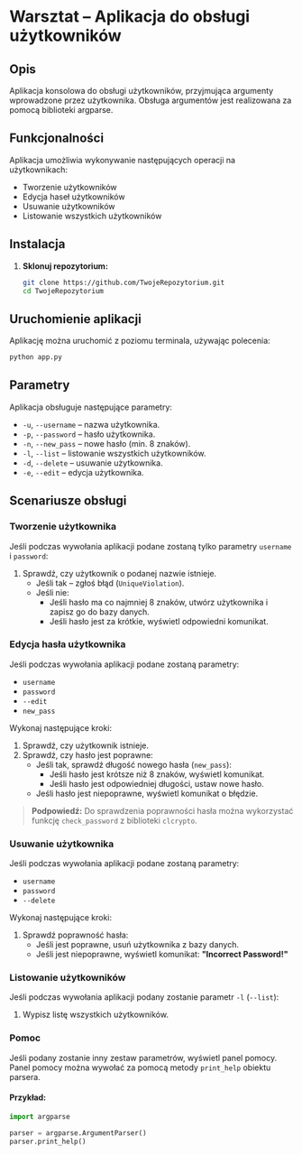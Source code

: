 # Warsztat – Aplikacja do obsługi użytkowników

## Opis

Aplikacja konsolowa do obsługi użytkowników, przyjmująca argumenty wprowadzone przez użytkownika. Obsługa argumentów jest realizowana za pomocą biblioteki argparse.

## Funkcjonalności

Aplikacja umożliwia wykonywanie następujących operacji na użytkownikach:

- Tworzenie użytkowników
- Edycja haseł użytkowników
- Usuwanie użytkowników
- Listowanie wszystkich użytkowników

## Instalacja

1. **Sklonuj repozytorium:**

   ```bash
   git clone https://github.com/TwojeRepozytorium.git
   cd TwojeRepozytorium

## Uruchomienie aplikacji

Aplikację można uruchomić z poziomu terminala, używając polecenia:

```bash
python app.py
```

## Parametry

Aplikacja obsługuje następujące parametry:

- `-u`, `--username` – nazwa użytkownika.
- `-p`, `--password` – hasło użytkownika.
- `-n`, `--new_pass` – nowe hasło (min. 8 znaków).
- `-l`, `--list` – listowanie wszystkich użytkowników.
- `-d`, `--delete` – usuwanie użytkownika.
- `-e`, `--edit` – edycja użytkownika.

## Scenariusze obsługi

### Tworzenie użytkownika

Jeśli podczas wywołania aplikacji podane zostaną tylko parametry `username` i `password`:

1. Sprawdź, czy użytkownik o podanej nazwie istnieje.
   - Jeśli tak – zgłoś błąd (`UniqueViolation`).
   - Jeśli nie:
     - Jeśli hasło ma co najmniej 8 znaków, utwórz użytkownika i zapisz go do bazy danych.
     - Jeśli hasło jest za krótkie, wyświetl odpowiedni komunikat.

### Edycja hasła użytkownika

Jeśli podczas wywołania aplikacji podane zostaną parametry:

- `username`
- `password`
- `--edit`
- `new_pass`

Wykonaj następujące kroki:

1. Sprawdź, czy użytkownik istnieje.
2. Sprawdź, czy hasło jest poprawne:
   - Jeśli tak, sprawdź długość nowego hasła (`new_pass`):
     - Jeśli hasło jest krótsze niż 8 znaków, wyświetl komunikat.
     - Jeśli hasło jest odpowiedniej długości, ustaw nowe hasło.
   - Jeśli hasło jest niepoprawne, wyświetl komunikat o błędzie.

> **Podpowiedź:** Do sprawdzenia poprawności hasła można wykorzystać funkcję `check_password` z biblioteki `clcrypto`.

### Usuwanie użytkownika

Jeśli podczas wywołania aplikacji podane zostaną parametry:

- `username`
- `password`
- `--delete`

Wykonaj następujące kroki:

1. Sprawdź poprawność hasła:
   - Jeśli jest poprawne, usuń użytkownika z bazy danych.
   - Jeśli jest niepoprawne, wyświetl komunikat: **"Incorrect Password!"**

### Listowanie użytkowników

Jeśli podczas wywołania aplikacji podany zostanie parametr `-l` (`--list`):

1. Wypisz listę wszystkich użytkowników.

### Pomoc

Jeśli podany zostanie inny zestaw parametrów, wyświetl panel pomocy. Panel pomocy można wywołać za pomocą metody `print_help` obiektu parsera.

#### Przykład:

```python
import argparse

parser = argparse.ArgumentParser()
parser.print_help()
```